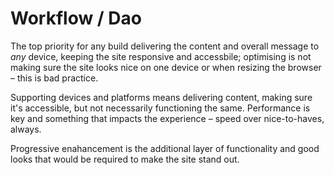 # Workflow / Dao

The top priority for any build delivering the content and overall message to *any* device, keeping the site responsive and accessbile; optimising is not making sure the site looks nice on one device or when resizing the browser – this is bad practice.

Supporting devices and platforms means delivering content, making sure it's accessible, but not necessarily functioning the same. Performance is key and something that impacts the experience – speed over nice-to-haves, always.

Progressive enahancement is the additional layer of functionality and good looks that would be required to make the site stand out.


